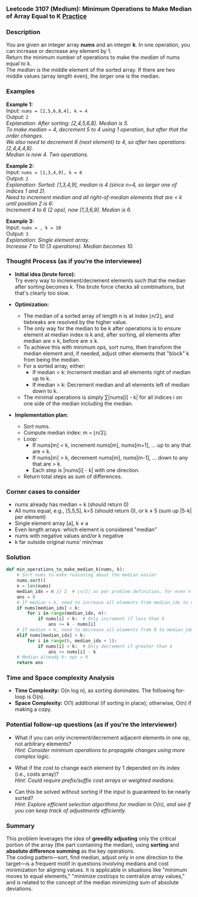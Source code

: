 ### Leetcode 3107 (Medium): Minimum Operations to Make Median of Array Equal to K [Practice](https://leetcode.com/problems/minimum-operations-to-make-median-of-array-equal-to-k)

### Description  
You are given an integer array **nums** and an integer **k**. In one operation, you can increase or decrease any element by 1.  
Return the minimum number of operations to make the *median* of nums equal to k.  
The *median* is the middle element of the sorted array. If there are two middle values (array length even), the *larger* one is the median.

### Examples  

**Example 1:**  
Input: `nums = [2,5,6,8,4], k = 4`  
Output: `2`  
*Explanation: After sorting: [2,4,5,6,8]. Median is 5.  
To make median = 4, decrement 5 to 4 using 1 operation, but after that the order changes.  
We also need to decrement 6 (next element) to 4, so after two operations: [2,4,4,4,8].  
Median is now 4. Two operations.*

**Example 2:**  
Input: `nums = [1,3,4,9], k = 6`  
Output: `2`  
*Explanation: Sorted: [1,3,4,9], median is 4 (since n=4, so larger one of indices 1 and 2).  
Need to increment median and all right-of-median elements that are < k until position 2 is 6:  
Increment 4 to 6 (2 ops), now [1,3,6,9]. Median is 6.*

**Example 3:**  
Input: `nums = , k = 10`  
Output: `3`  
*Explanation: Single element array.  
Increase 7 to 10 (3 operations). Median becomes 10.*

### Thought Process (as if you’re the interviewee)  

- **Initial idea (brute force):**  
  Try every way to increment/decrement elements such that the median after sorting becomes k. The brute force checks all combinations, but that's clearly too slow.

- **Optimization:**  
  - The median of a sorted array of length n is at index ⌊n/2⌋, and tiebreaks are resolved by the higher value.
  - The only way for the median to be k after operations is to ensure element at median index is k and, after sorting, all elements after median are ≥ k, before are ≤ k.
  - To achieve this with minimum ops, sort nums, then transform the median element and, if needed, adjust other elements that "block" k from being the median.
  - For a sorted array, either:
    - If median < k: Increment median and all elements right of median up to k.
    - If median > k: Decrement median and all elements left of median down to k.
  - The minimal operations is simply ∑|nums[i] - k| for all indices i on one side of the median including the median.

- **Implementation plan:**  
  - Sort nums.
  - Compute median index: m = ⌊n/2⌋.
  - Loop:
    - If nums[m] < k, increment nums[m], nums[m+1], ... up to any that are < k.
    - If nums[m] > k, decrement nums[m], nums[m-1], ... down to any that are > k.
    - Each step is |nums[i] - k| with one direction.
  - Return total steps as sum of differences.

### Corner cases to consider  
- nums already has median = k (should return 0)
- All nums equal, e.g., [5,5,5], k=5 (should return 0), or k ≠ 5 (sum up |5-k| per element)
- Single element array [a], k ≠ a
- Even length arrays: which element is considered "median"
- nums with negative values and/or k negative
- k far outside original nums’ min/max

### Solution

```python
def min_operations_to_make_median_k(nums, k):
    # Sort nums to make reasoning about the median easier
    nums.sort()
    n = len(nums)
    median_idx = n // 2  # ⌊n/2⌋ as per problem definition, for even n gets the higher
    ans = 0
    # If median < k, need to increase all elements from median_idx to n-1 up to k (if less)
    if nums[median_idx] < k:
        for i in range(median_idx, n):
            if nums[i] < k:  # Only increment if less than k
                ans += k - nums[i]
    # If median > k, need to decrease all elements from 0 to median_idx down to k (if more)
    elif nums[median_idx] > k:
        for i in range(0, median_idx + 1):
            if nums[i] > k:  # Only decrement if greater than k
                ans += nums[i] - k
    # Median already k: ops = 0
    return ans
```

### Time and Space complexity Analysis  

- **Time Complexity:** O(n log n), as sorting dominates. The following for-loop is O(n).
- **Space Complexity:** O(1) additional (if sorting in place); otherwise, O(n) if making a copy.

### Potential follow-up questions (as if you’re the interviewer)  

- What if you can only increment/decrement adjacent elements in one op, not arbitrary elements?  
  *Hint: Consider minimum operations to propagate changes using more complex logic.*

- What if the cost to change each element by 1 depended on its index (i.e., costs array)?  
  *Hint: Could require prefix/suffix cost arrays or weighted medians.*

- Can this be solved without sorting if the input is guaranteed to be nearly sorted?  
  *Hint: Explore efficient selection algorithms for median in O(n), and see if you can keep track of adjustments efficiently.*

### Summary
This problem leverages the idea of **greedily adjusting** only the critical portion of the array (the part containing the median), using **sorting** and **absolute difference summing** as the key operations.  
The coding pattern—sort, find median, adjust only in one direction to the target—is a frequent motif in questions involving medians and cost minimization for aligning values. It is applicable in situations like "minimum moves to equal elements," "minimize cost/ops to centralize array values," and is related to the concept of the median minimizing sum of absolute deviations.